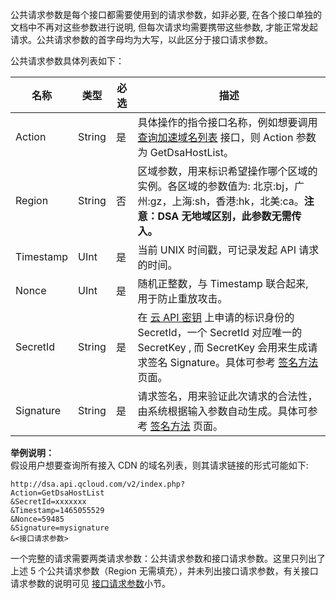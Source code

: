 
公共请求参数是每个接口都需要使用到的请求参数，如非必要, 在各个接口单独的文档中不再对这些参数进行说明, 但每次请求均需要携带这些参数, 才能正常发起请求。公共请求参数的首字母均为大写，以此区分于接口请求参数。

公共请求参数具体列表如下：

| 名称        | 类型     | 必选  | 描述                                        |
| --------- | ------ | ---------------------------------------- | ---- |
| Action    | String | 是| 具体操作的指令接口名称，例如想要调用 [查询加速域名列表](/document/product/570/13940) 接口，则 Action 参数为 GetDsaHostList。                 |
| Region    | String | 否  |区域参数，用来标识希望操作哪个区域的实例。各区域的参数值为: 北京:bj，广州:gz，上海:sh，香港:hk，北美:ca。**注意：DSA 无地域区别，此参数无需传入。** | 
| Timestamp | UInt   |  是    |当前 UNIX 时间戳，可记录发起 API 请求的时间。                              |
| Nonce     | UInt   | 是    |随机正整数，与 Timestamp 联合起来, 用于防止重放攻击。        | 
| SecretId  | String | 是    | 在 [云 API 密钥](http://console.tcecqpoc.fsphere.cn/capi) 上申请的标识身份的 SecretId，一个 SecretId 对应唯一的 SecretKey , 而 SecretKey 会用来生成请求签名 Signature。具体可参考 [签名方法](/document/product/570/13938) 页面。 |
| Signature | String | 是    |请求签名，用来验证此次请求的合法性，由系统根据输入参数自动生成。具体可参考 [签名方法](/document/product/570/13938) 页面。 | 

**举例说明：**  
假设用户想要查询所有接入 CDN 的域名列表，则其请求链接的形式可能如下:
```
http://dsa.api.qcloud.com/v2/index.php?
Action=GetDsaHostList
&SecretId=xxxxxxx
&Timestamp=1465055529
&Nonce=59485
&Signature=mysignature
&<接口请求参数>
```
一个完整的请求需要两类请求参数：公共请求参数和接口请求参数。这里只列出了上述 5 个公共请求参数（Region 无需填充），并未列出接口请求参数，有关接口请求参数的说明可见 [接口请求参数](/document/product/570/13933)小节。

